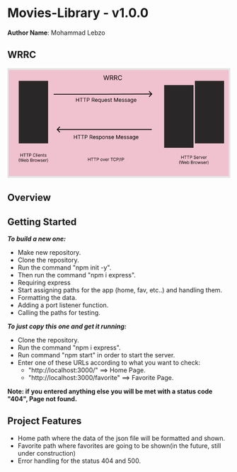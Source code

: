# Movies-Library - v1.0.0

**Author Name**: Mohammad Lebzo

## WRRC
![WRRC](./assets/wrrc.PNG)

## Overview

## Getting Started
<!-- What are the steps that a user must take in order to build this app on their own machine and get it running? -->
***To build a new one:***
- Make new repository.
- Clone the repository.
- Run the command "npm init -y".
- Then run the command "npm i express".
- Requiring express
- Start assigning paths for the app (home, fav, etc..) and handling  them.
- Formatting the data.
- Adding a port listener function.
- Calling the paths for testing.

***To just copy this one and get it running:***
- Clone the repository.
- Run the command "npm i express".
- Run command "npm start" in order to start the server.
- Enter one of these URLs according to what you want to check:
    - "http://localhost:3000/"  ==> Home Page.
    - "http://localhost:3000/favorite"  ==> Favorite Page.
    
**Note: if you entered anything else you will be met with a status code "404", Page not found.**

## Project Features
<!-- What are the features included in you app -->
- Home path where the data of the json file will be formatted and shown.
- Favorite path where favorites are going to be shown(in the future, still under construction)
- Error handling for the status 404 and 500.